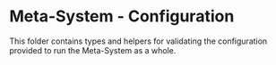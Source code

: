 # Meta-System - Configuration
This folder contains types and helpers for validating the configuration provided to run the Meta-System as a whole.